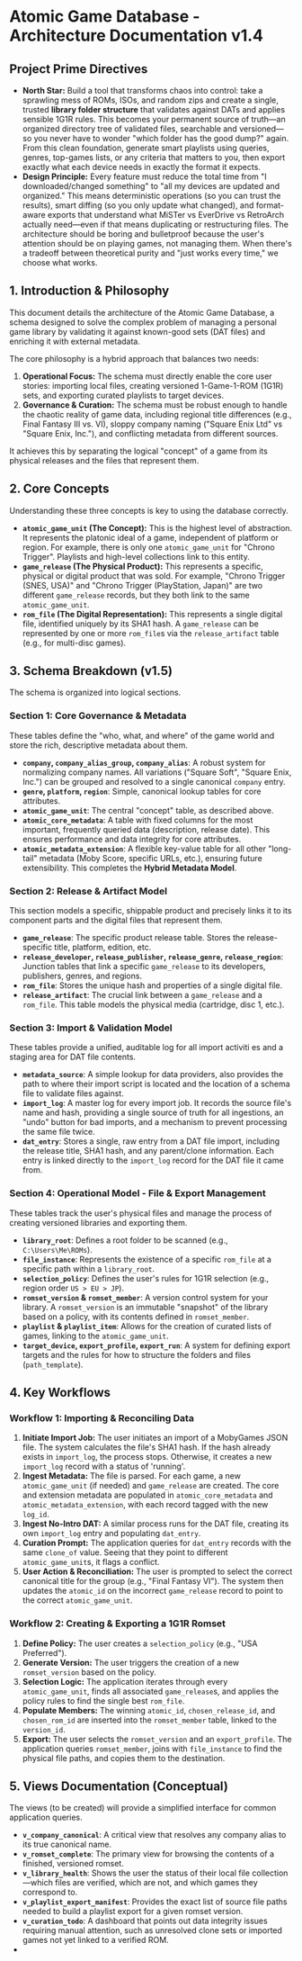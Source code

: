 # **Atomic Game Database \- Architecture Documentation v1.4**

## **Project Prime Directives**

* **North Star:** Build a tool that transforms chaos into control: take a sprawling mess of ROMs, ISOs, and random zips and create a single, trusted **library folder structure** that validates against DATs and applies sensible 1G1R rules. This becomes your permanent source of truth—an organized directory tree of validated files, searchable and versioned—so you never have to wonder "which folder has the good dump?" again. From this clean foundation, generate smart playlists using queries, genres, top-games lists, or any criteria that matters to you, then export exactly what each device needs in exactly the format it expects.  
* **Design Principle:** Every feature must reduce the total time from "I downloaded/changed something" to "all my devices are updated and organized." This means deterministic operations (so you can trust the results), smart diffing (so you only update what changed), and format-aware exports that understand what MiSTer vs EverDrive vs RetroArch actually need—even if that means duplicating or restructuring files. The architecture should be boring and bulletproof because the user's attention should be on playing games, not managing them. When there's a tradeoff between theoretical purity and "just works every time," we choose what works.

## **1\. Introduction & Philosophy**

This document details the architecture of the Atomic Game Database, a schema designed to solve the complex problem of managing a personal game library by validating it against known-good sets (DAT files) and enriching it with external metadata.

The core philosophy is a hybrid approach that balances two needs:

1. **Operational Focus:** The schema must directly enable the core user stories: importing local files, creating versioned 1-Game-1-ROM (1G1R) sets, and exporting curated playlists to target devices.  
2. **Governance & Curation:** The schema must be robust enough to handle the chaotic reality of game data, including regional title differences (e.g., Final Fantasy III vs. VI), sloppy company naming ("Square Enix Ltd" vs "Square Enix, Inc."), and conflicting metadata from different sources.

It achieves this by separating the logical "concept" of a game from its physical releases and the files that represent them.

## **2\. Core Concepts**

Understanding these three concepts is key to using the database correctly.

* **`atomic_game_unit` (The Concept):** This is the highest level of abstraction. It represents the platonic ideal of a game, independent of platform or region. For example, there is only one `atomic_game_unit` for "Chrono Trigger". Playlists and high-level collections link to this entity.  
* **`game_release` (The Physical Product):** This represents a specific, physical or digital product that was sold. For example, "Chrono Trigger (SNES, USA)" and "Chrono Trigger (PlayStation, Japan)" are two different `game_release` records, but they both link to the same `atomic_game_unit`.  
* **`rom_file` (The Digital Representation):** This represents a single digital file, identified uniquely by its SHA1 hash. A `game_release` can be represented by one or more `rom_file`s via the `release_artifact` table (e.g., for multi-disc games).

## **3\. Schema Breakdown (v1.5)**

The schema is organized into logical sections.

### **Section 1: Core Governance & Metadata**

These tables define the "who, what, and where" of the game world and store the rich, descriptive metadata about them.

* **`company`, `company_alias_group`, `company_alias`**: A robust system for normalizing company names. All variations ("Square Soft", "Square Enix, Inc.") can be grouped and resolved to a single canonical `company` entry.  
* **`genre`, `platform`, `region`**: Simple, canonical lookup tables for core attributes.  
* **`atomic_game_unit`**: The central "concept" table, as described above.  
* **`atomic_core_metadata`**: A table with fixed columns for the most important, frequently queried data (description, release date). This ensures performance and data integrity for core attributes.  
* **`atomic_metadata_extension`**: A flexible key-value table for all other "long-tail" metadata (Moby Score, specific URLs, etc.), ensuring future extensibility. This completes the **Hybrid Metadata Model**.

### **Section 2: Release & Artifact Model**

This section models a specific, shippable product and precisely links it to its component parts and the digital files that represent them.

* **`game_release`**: The specific product release table. Stores the release-specific title, platform, edition, etc.  
* **`release_developer`, `release_publisher`, `release_genre`, `release_region`**: Junction tables that link a specific `game_release` to its developers, publishers, genres, and regions.  
* **`rom_file`**: Stores the unique hash and properties of a single digital file.  
* **`release_artifact`**: The crucial link between a `game_release` and a `rom_file`. This table models the physical media (cartridge, disc 1, etc.).

### **Section 3: Import & Validation Model**

These tables provide a unified, auditable log for all import activiti es and a staging area for DAT file contents.

* **`metadata_source`**: A simple lookup for data providers, also provides the path to where their import script is located and the location of a schema file to validate files against.  
* **`import_log`**: A master log for every import job. It records the source file's name and hash, providing a single source of truth for all ingestions, an "undo" button for bad imports, and a mechanism to prevent processing the same file twice.  
* **`dat_entry`**: Stores a single, raw entry from a DAT file import, including the release title, SHA1 hash, and any parent/clone information. Each entry is linked directly to the `import_log` record for the DAT file it came from.

### **Section 4: Operational Model \- File & Export Management**

These tables track the user's physical files and manage the process of creating versioned libraries and exporting them.

* **`library_root`**: Defines a root folder to be scanned (e.g., `C:\Users\Me\ROMs`).  
* **`file_instance`**: Represents the existence of a specific `rom_file` at a specific path within a `library_root`.  
* **`selection_policy`**: Defines the user's rules for 1G1R selection (e.g., region order `US > EU > JP`).  
* **`romset_version` & `romset_member`**: A version control system for your library. A `romset_version` is an immutable "snapshot" of the library based on a policy, with its contents defined in `romset_member`.  
* **`playlist` & `playlist_item`**: Allows for the creation of curated lists of games, linking to the `atomic_game_unit`.  
* **`target_device`, `export_profile`, `export_run`**: A system for defining export targets and the rules for how to structure the folders and files (`path_template`).

## **4\. Key Workflows**

### **Workflow 1: Importing & Reconciling Data**

1. **Initiate Import Job:** The user initiates an import of a MobyGames JSON file. The system calculates the file's SHA1 hash. If the hash already exists in `import_log`, the process stops. Otherwise, it creates a new `import_log` record with a status of 'running'.  
2. **Ingest Metadata:** The file is parsed. For each game, a new `atomic_game_unit` (if needed) and `game_release` are created. The core and extension metadata are populated in `atomic_core_metadata` and `atomic_metadata_extension`, with each record tagged with the new `log_id`.  
3. **Ingest No-Intro DAT:** A similar process runs for the DAT file, creating its own `import_log` entry and populating `dat_entry`.  
4. **Curation Prompt:** The application queries for `dat_entry` records with the same `clone_of` value. Seeing that they point to different `atomic_game_unit`s, it flags a conflict.  
5. **User Action & Reconciliation:** The user is prompted to select the correct canonical title for the group (e.g., "Final Fantasy VI"). The system then updates the `atomic_id` on the incorrect `game_release` record to point to the correct `atomic_game_unit`.

### **Workflow 2: Creating & Exporting a 1G1R Romset**

1. **Define Policy:** The user creates a `selection_policy` (e.g., "USA Preferred").  
2. **Generate Version:** The user triggers the creation of a new `romset_version` based on the policy.  
3. **Selection Logic:** The application iterates through every `atomic_game_unit`, finds all associated `game_release`s, and applies the policy rules to find the single best `rom_file`.  
4. **Populate Members:** The winning `atomic_id`, `chosen_release_id`, and `chosen_rom_id` are inserted into the `romset_member` table, linked to the `version_id`.  
5. **Export:** The user selects the `romset_version` and an `export_profile`. The application queries `romset_member`, joins with `file_instance` to find the physical file paths, and copies them to the destination.

## **5\. Views Documentation (Conceptual)**

The views (to be created) will provide a simplified interface for common application queries.

* **`v_company_canonical`**: A critical view that resolves any company alias to its true canonical name.  
* **`v_romset_complete`**: The primary view for browsing the contents of a finished, versioned romset.  
* **`v_library_health`**: Shows the user the status of their local file collection—which files are verified, which are not, and which games they correspond to.  
* **`v_playlist_export_manifest`**: Provides the exact list of source file paths needed to build a playlist export for a given romset version.  
* **`v_curation_todo`**: A dashboard that points out data integrity issues requiring manual attention, such as unresolved clone sets or imported games not yet linked to a verified ROM.  
* 
